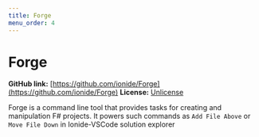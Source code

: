 ```yaml
---
title: Forge
menu_order: 4
---
```


# Forge

**GitHub link:** [https://github.com/ionide/Forge](https://github.com/ionide/Forge)
**License:** [Unlicense](https://github.com/ionide/Forge/blob/master/LICENSE)

Forge is a command line tool that provides tasks for creating and manipulation F# projects. It powers such commands as `Add File Above` or `Move File Down` in Ionide-VSCode solution explorer